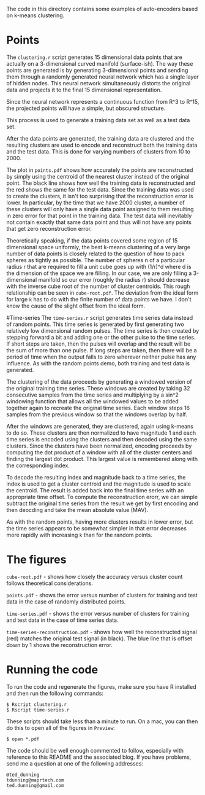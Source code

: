The code in this directory contains some examples of auto-encoders based on k-means clustering.

# Points
The `clustering.r` script generates 15 dimensional data points that are actually on a 3-dimensional curved manifold (surface-ish). The way these points are generated is by generating 3-dimensional points and sending them through a randomly generated neural network which has a single layer of hidden nodes. This neural network simultaneously distorts the original data and projects it to the final 15 dimensional representation.

Since the neural network represents a continuous function from R^3 to R^15, the projected points will have a simple, but obscured structure.

This process is used to generate a training data set as well as a test data set.

After the data points are generated, the training data are clustered and the resulting clusters are used to encode and reconstruct both the training data and the test data. This is done for varying numbers of clusters from 10 to 2000.

The plot in `points.pdf` shows how accurately the points are reconstructed by simply using the centroid of the nearest cluster instead of the original point. The black line shows how well the training data is reconstructed and the red shows the same for the test data. Since the training data was used to create the clusters, it isn't too surprising that the reconstruction error is lower. In particular, by the time that we have 2000 cluster, a number of these clusters will only have a single data point assigned to them resulting in zero error for that point in the training data. The test data will inevitably not contain exactly that same data point and thus will not have any points that get zero reconstruction error.

Theoretically speaking, if the data points covered some region of 15 dimensional space uniformly, the best k-means clustering of a very large number of data points is closely related to the question of how to pack spheres as tightly as possible. The number of spheres n of a particular radius r that are required to fill a unit cube goes up with (1/r)^d where d is the dimension of the space we are filling. In our case, we are only filling a 3-dimensional manifold so our error (roughly the radius r) should decrease with the inverse cube root of the number of cluster centroids. This rough relationship can be seen in `cube-root.pdf`. The deviation from the ideal form for large `k` has to do with the finite number of data points we have. I don't know the cause of the slight offset from the ideal form.

#Time-series
The `time-series.r` script generates time series data instead of random points. This time series is generated by first generating two relatively low dimensional random pulses. The time series is then created by stepping forward a bit and adding one or the other pulse to the time series. If short steps are taken, then the pulses will overlap and the result will be the sum of more than one pulse. If long steps are taken, then there will be a period of time when the output falls to zero wherever neither pulse has any influence. As with the random points demo, both training and test data is generated.

The clustering of the data proceeds by generating a windowed version of the original training time series. These windows are created by taking 32 consecutive samples from the time series and multiplying by a sin^2 windowing function that allows all the windowed values to be added together again to recreate the original time series. Each window steps 16 samples from the previous window so that the windows overlap by half.

After the windows are generated, they are clustered, again using k-means to do so. These clusters are then normalized to have magnitude 1 and each time series is encoded using the clusters and then decoded using the same clusters. Since the clusters have been normalized, encoding proceeds by computing the dot product of a window with all of the cluster centers and finding the largest dot product. This largest value is remembered along with the corresponding index.

To decode the resulting index and magnitude back to a time series, the index is used to get a cluster centroid and the magnitude is used to scale the centroid. The result is added back into the final time series with an appropriate time offset. To compute the reconstruction erorr, we can simple subtract the original time series from the result we get by first encoding and then deocding and take the mean absolute value (MAV).

As with the random points, having more clusters results in lower error, but the time series appears to be somewhat simpler in that error decreases more rapidly with increasing `k` than for the random points.

# The figures

`cube-root.pdf` - shows how closely the accuracy versus cluster count follows theoretical considerations.

`points.pdf` - shows the error versus number of clusters for training and test data in the case of randomly distributed points.

`time-series.pdf` - shows the error versus number of clusters for training and test data in the case of time series data.

`time-series-reconstruction.pdf` - shows how well the reconstructed signal (red) matches the original test signal (in black). The blue line that is offset down by 1 shows the reconstruction error.

# Running the code
To run the code and regenerate the figures, make sure you have R installed and then run the following commands:

    $ Rscript clustering.r
    $ Rscript time-series.r

These scripts should take less than a minute to run. On a mac, you can then do this to open all of the figures in `Preview`:

    $ open *.pdf

The code should be well enough commented to follow, especially with reference to this README and the associated blog. If you have problems, send me a question at one of the following addresses:

    @ted_dunning
    tdunning@maprtech.com
    ted.dunning@gmail.com
